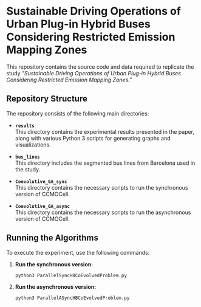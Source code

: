 # **Sustainable Driving Operations of Urban Plug-in Hybrid Buses Considering Restricted Emission Mapping Zones**  
This repository contains the source code and data required to replicate the study *"Sustainable Driving Operations of Urban Plug-in Hybrid Buses Considering Restricted Emission Mapping Zones."*

## **Repository Structure**  

The repository consists of the following main directories:

- **`results`**  
  This directory contains the experimental results presented in the paper, along with various Python 3 scripts for generating graphs and visualizations.

- **`bus_lines`**  
  This directory includes the segmented bus lines from Barcelona used in the study.

- **`Coevolutive_GA_sync`**  
  This directory contains the necessary scripts to run the synchronous version of CCMOCell.

- **`Coevolutive_GA_async`**  
  This directory contains the necessary scripts to run the asynchronous version of CCMOCell.

## **Running the Algorithms**  

To execute the experiment, use the following commands:

1. **Run the synchronous version:**
   ```bash
   python3 ParallelSyncHBCoEvolvedProblem.py
   
1. **Run the asynchronous version:**
   ```bash
   python3 ParallelASyncHBCoEvolvedProblem.py
